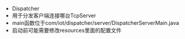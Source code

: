 - Dispatcher
- 用于分发客户端连接哪台TcpServer
- main函数位于com/iot/dispatcher/server/DispatcherServerMain.java
- 启动前可能需要修改resources里面的配置文件